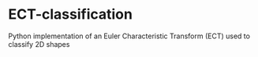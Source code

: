 # ECT-classification
Python implementation of an Euler Characteristic Transform (ECT) used to classify 2D shapes
